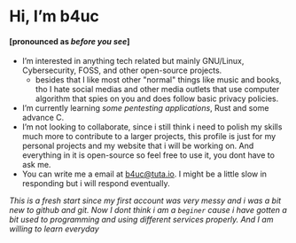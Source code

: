 # Hi, I’m b4uc
#### [pronounced as *before you see*]
- I’m interested in anything tech related but mainly GNU/Linux, Cybersecurity, FOSS, and other open-source projects.
  - besides that I like most other "normal" things like music and books, tho I hate social medias and other media outlets that use computer algorithm that spies on you and does follow basic privacy policies.
- I’m currently learning *some pentesting applications*, Rust and some advance C.
- I’m not looking to collaborate, since i still think i need to polish my skills much more to contribute to a larger projects, this profile is just for my personal projects and my website that i will be working on. And everything in it is open-source so feel free to use it, you dont have to ask me.
- You can write me a email at b4uc@tuta.io. I might be a little slow in responding but i will respond eventually.

*This is a fresh start since my first account was very messy and i was a bit new to github and git. Now I dont think i am a ```beginer``` cause i have gotten a bit used to programming and using different services properly. And I am willing to learn everyday*

<!---
iamb4uc/iamb4uc is a ✨ special ✨ repository because its `README.md` (this file) appears on your GitHub profile.
You can click the Preview link to take a look at your changes.
--->
